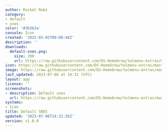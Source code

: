 ```yaml
---
author: Rocket Robz
category:
- default
- snes
color: '#3b3b3a'
console: Icon
created: '2022-03-02T00:08:48Z'
description: ''
downloads:
  default-snes.png:
    size: 299
    url: https://raw.githubusercontent.com/DS-Homebrew/twlmenu-extras/master/_nds/TWiLightMenu/icons/default-snes.png
icon: https://raw.githubusercontent.com/DS-Homebrew/twlmenu-extras/master/_nds/TWiLightMenu/icons/default-snes.png
image: https://raw.githubusercontent.com/DS-Homebrew/twlmenu-extras/master/_nds/TWiLightMenu/icons/default-snes.png
last_updated: 2023-07-06 at 14:31 (UTC)
layout: app
license: ''
screenshots:
- description: Default snes
  url: https://raw.githubusercontent.com/DS-Homebrew/twlmenu-extras/master/_nds/TWiLightMenu/icons/default-snes.png
systems:
- Icon
title: Default SNES
updated: '2023-07-06T14:31:36Z'
version: v1.0.0
---
```

